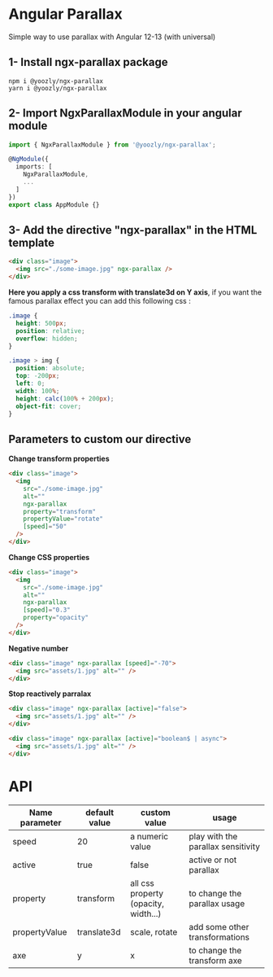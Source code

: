 # Angular Parallax

Simple way to use parallax with Angular 12-13 (with universal)

## 1- Install ngx-parallax package

```
npm i @yoozly/ngx-parallax
yarn i @yoozly/ngx-parallax
```

## 2- Import NgxParallaxModule in your angular module

```ts
import { NgxParallaxModule } from '@yoozly/ngx-parallax';

@NgModule({
  imports: [
    NgxParallaxModule,
    ...
  ]
})
export class AppModule {}
```

## 3- Add the directive "ngx-parallax" in the HTML template

```html
<div class="image">
  <img src="./some-image.jpg" ngx-parallax />
</div>
```

**Here you apply a css transform with translate3d on Y axis**, if you want the famous parallax effect you can add this following css :

```css
.image {
  height: 500px;
  position: relative;
  overflow: hidden;
}

.image > img {
  position: absolute;
  top: -200px;
  left: 0;
  width: 100%;
  height: calc(100% + 200px);
  object-fit: cover;
}
```

## Parameters to custom our directive

**Change transform properties**

```html
<div class="image">
  <img
    src="./some-image.jpg"
    alt=""
    ngx-parallax
    property="transform"
    propertyValue="rotate"
    [speed]="50"
  />
</div>
```

**Change CSS properties**

```html
<div class="image">
  <img
    src="./some-image.jpg"
    alt=""
    ngx-parallax
    [speed]="0.3"
    property="opacity"
  />
</div>
```

**Negative number**

```html
<div class="image" ngx-parallax [speed]="-70">
  <img src="assets/1.jpg" alt="" />
</div>
```

**Stop reactively parralax**

```html
<div class="image" ngx-parallax [active]="false">
  <img src="assets/1.jpg" alt="" />
</div>

<div class="image" ngx-parallax [active]="boolean$ | async">
  <img src="assets/1.jpg" alt="" />
</div>
```

# API

| Name parameter | default value | custom value                         | usage                              |
| -------------- | ------------- | ------------------------------------ | ---------------------------------- |
| speed          | 20            | a numeric value                      | play with the parallax sensitivity |
| active         | true          | false                                | active or not parallax             |
| property       | transform     | all css property (opacity, width...) | to change the parallax usage       |
| propertyValue  | translate3d   | scale, rotate                        | add some other transformations     |
| axe            | y             | x                                    | to change the transform axe        |
